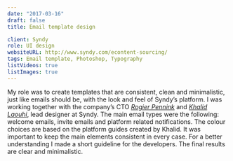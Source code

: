 ```yaml
---
date: "2017-03-16"
draft: false
title: Email template design

client: Syndy
role: UI design
websiteURL: http://www.syndy.com/econtent-sourcing/
tags: Email template, Photoshop, Typography
listVideos: true
listImages: true
---
```


My role was to create templates that are consistent, clean and minimalistic,
just like emails should be, with the look and feel of Syndy’s platform. I was
working together with the company’s CTO [*Rogier Pennink*][Rogier] and [*Khalid
Laouhi*][Khalid], lead designer at Syndy. The main email types were the
following: welcome emails, invite emails and platform related notifications. The
colour choices are based on the platform guides created by Khalid. It was
important to keep the main elements consistent in every case. For a better
understanding I made a short guideline for the developers. The final results are
clear and minimalistic.

[Khalid]: http://khalidl.nl
[Algis]: https://nl.linkedin.com/in/algirdas-desceras-760ba525
[Rogier]: https://nl.linkedin.com/in/rogier-pennink-05684b41
[Boris]: https://nl.linkedin.com/in/borissamoylenko
